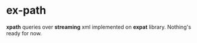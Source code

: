 # ex-path #
**xpath** queries over **streaming** xml implemented on **expat** library. Nothing's ready for now.